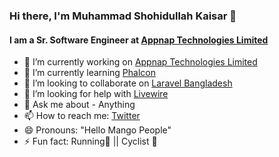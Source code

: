 ### Hi there, I'm Muhammad Shohidullah Kaisar 👋

#### I am a Sr. Software Engineer at [Appnap Technologies Limited](https://appnap.io/)

- 🔭 I’m currently working on [Appnap Technologies Limited](https://appnap.io/)
- 🌱 I’m currently learning [Phalcon](https://phalcon.io)
- 👯 I’m looking to collaborate on [Laravel Bangladesh](https://www.facebook.com/groups/LaravelBanglaDesh)
- 🤔 I’m looking for help with [Livewire](https://github.com/livewire/livewire)
- 💬 Ask me about - Anything
- 📫 How to reach me: [Twitter](https://twitter.com/ravenKaisar)
- 😄 Pronouns: "Hello Mango People"
- ⚡ Fun fact: Running🏃 || Cyclist 🚴
